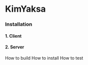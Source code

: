 # KimYaksa #

### Installation ###
#### 1. Client ####
#### 2. Server ####


How to build
How to install
How to test